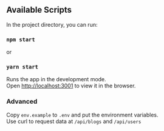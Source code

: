 ## Available Scripts

In the project directory, you can run:

### `npm start`
or
### `yarn start`

Runs the app in the development mode.<br />
Open [http://localhost:3001](http://localhost:3001) to view it in the browser.

### Advanced 

Copy `env.example` to `.env` and put the environment variables.<br />
Use curl to request data at `/api/blogs` and `/api/users`
